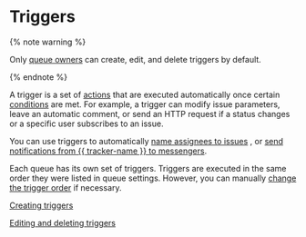 # Triggers

{% note warning %}

Only [queue owners](../manager/queue-access.md) can create, edit, and delete triggers by default.

{% endnote %}

A trigger is a set of [actions](set-action.md) that are executed automatically once certain [conditions](set-action.md) are met. For example, a trigger can modify issue parameters, leave an automatic comment, or send an HTTP request if a status changes or a specific user subscribes to an issue.

You can use triggers to automatically [name assignees to issues](../manager/trigger-examples.md#assign_ticket) , or [send notifications from {{ tracker-name }} to messengers](../messenger.md).

Each queue has its own set of triggers. Triggers are executed in the same order they were listed in queue settings. However, you can manually [change the trigger order](manage-trigger.md) if necessary.

[Creating triggers](create-trigger.md)

[Editing and deleting triggers](manage-trigger.md)

